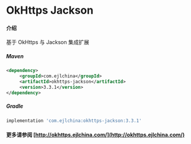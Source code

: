 # OkHttps Jackson

#### 介绍

基于 OkHttps 与 Jackson 集成扩展


##### Maven

```xml
<dependency>
     <groupId>com.ejlchina</groupId>
     <artifactId>okhttps-jackson</artifactId>
     <version>3.3.1</version>
</dependency>
```

##### Gradle

```groovy
implementation 'com.ejlchina:okhttps-jackson:3.3.1'
```

#### 更多请参阅 [http://okhttps.ejlchina.com/](http://okhttps.ejlchina.com/)
